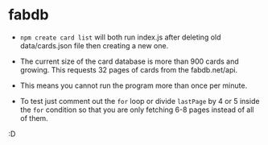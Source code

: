 # fabdb

- ```npm create card list``` will both run index.js after deleting old data/cards.json file then creating a new one.

- The current size of the card database is more than 900 cards and growing. This requests 32 pages of cards from the fabdb.net/api.

- This means you cannot run the program more than once per minute.

- To test just comment out the ```for``` loop or divide ```lastPage``` by 4 or 5 inside the ```for``` condition so that you are only fetching 6-8 pages instead of all of them.

:D
